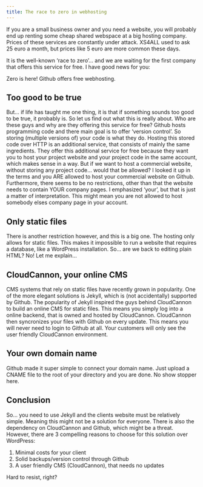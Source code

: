 ```yaml
---
title: The race to zero in webhosting
---
```



If you are a small business owner and you need a website, you will probably end up renting some cheap shared webspace at a big hosting company. Prices of these services are constantly under attack. XS4ALL used to ask 25 euro a month, but prices like 5 euro are more common these days.

It is the well-known ‘race to zero’… and we are waiting for the first company that offers this service for free. I have good news for you:

Zero is here! Github offers free webhosting.

## Too good to be true

But… if life has taught me one thing, it is that if something sounds too good to be true, it probably is. So let us find out what this is really about. Who are these guys and why are they offering this service for free? Github hosts programming code and there main goal is to offer ‘version control’. So storing (multiple versions of) your code is what they do. Hosting this stored code over HTTP is an additional service, that consists of mainly the same ingredients. They offer this additional service for free because they want you to host your project website and your project code in the same account, which makes sense in a way. But if we want to host a commercial website, without storing any project code… would that be allowed? I looked it up in the terms and you ARE allowed to host your commercial website on Github. Furthermore, there seems to be no restrictions, other than that the website needs to contain YOUR company pages. I emphasized ‘your’, but that is just a matter of interpretation. This might mean you are not allowed to host somebody elses company page in your account.

## Only static files

There is another restriction however, and this is a big one. The hosting only allows for static files. This makes it impossible to run a website that requires a database, like a WordPress installation. So… are we back to editing plain HTML? No! Let me explain…

## CloudCannon, your online CMS

CMS systems that rely on static files have recently grown in popularity. One of the more elegant solutions is Jekyll, which is (not accidentally) supported by Github. The popularity of Jekyll inspired the guys behind CloudCannon to build an online CMS for static files. This means you simply log into a online backend, that is owned and hosted by CloudCannon. CloudCannon then syncronizes your files with Github on every update. This means you will never need to login to Github at all. Your customers will only see the user friendly CloudCannon environment.

## Your own domain name

Github made it super simple to connect your domain name. Just upload a CNAME file to the root of your directory and you are done. No show stopper here.

## Conclusion

So… you need to use Jekyll and the clients website must be relatively simple. Meaning this might not be a solution for everyone. There is also the dependency on CloudCannon and Github, which might be a threat. However, there are 3 compelling reasons to choose for this solution over WordPress:

1. Minimal costs for your client
2. Solid backups/version control through Github
3. A user friendly CMS (CloudCannon), that needs no updates


Hard to resist, right?